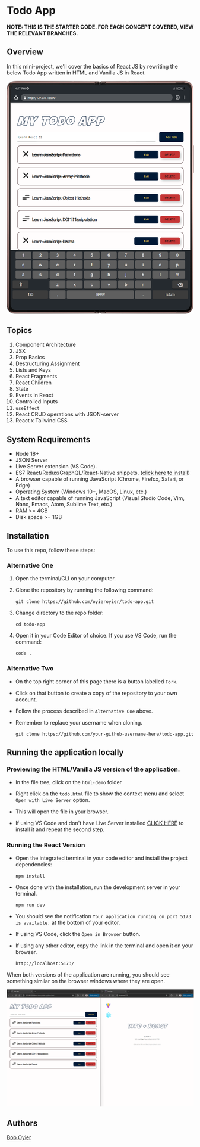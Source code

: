 # Todo App

**NOTE: THIS IS THE STARTER CODE. FOR EACH CONCEPT COVERED, VIEW THE RELEVANT BRANCHES.**

## Overview

In this mini-project, we'll cover the basics of React JS by rewriting the below Todo App written in HTML and Vanilla JS in React.

![Preview of the Todo App as viewed on a Samsung Galaxy Fold 2 phone.](./public/readme-images/todo-demo.png)

## Topics

1. Component Architecture
2. JSX
3. Prop Basics
4. Destructuring Assignment
5. Lists and Keys
6. React Fragments
7. React Children
8. State
9. Events in React
10. Controlled Inputs
11. `useEffect`
12. React CRUD operations with JSON-server
13. React x Tailwind CSS

## System Requirements

- Node 18+
- JSON Server
- Live Server extension (VS Code).
- ES7 React/Redux/GraphQL/React-Native snippets. ([click here to install](https://marketplace.visualstudio.com/items?itemName=rodrigovallades.es7-react-js-snippets))
- A browser capable of running JavaScript (Chrome, Firefox, Safari, or Edge)
- Operating System (Windows 10+, MacOS, Linux, etc.)
- A text editor capable of running JavaScript (Visual Studio Code, Vim, Nano, Emacs, Atom, Sublime Text, etc.)
- RAM >= 4GB
- Disk space >= 1GB

## Installation

To use this repo, follow these steps:

### Alternative One

1.  Open the terminal/CLI on your computer.

2.  Clone the repository by running the following command:

        git clone https://github.com/oyieroyier/todo-app.git

3.  Change directory to the repo folder:

        cd todo-app

4.  Open it in your Code Editor of choice. If you use VS Code, run the command:

        code .

### Alternative Two

- On the top right corner of this page there is a button labelled `Fork`.

- Click on that button to create a copy of the repository to your own account.

- Follow the process described in `Alternative One` above.

- Remember to replace your username when cloning.

      git clone https://github.com/your-github-username-here/todo-app.git

## Running the application locally

### Previewing the HTML/Vanilla JS version of the application.

- In the file tree, click on the `html-demo` folder

- Right click on the `todo.html` file to show the context menu and select `Open with Live Server` option.

- This will open the file in your browser.

- If using VS Code and don't have Live Server installed [CLICK HERE](https://marketplace.visualstudio.com/items?itemName=ritwickdey.LiveServer) to install it and repeat the second step.

### Running the React Version

- Open the integrated terminal in your code editor and install the project dependencies:

      npm install

- Once done with the installation, run the development server in your terminal.

      npm run dev

- You should see the notification `Your application running on port 5173 is available.` at the bottom of your editor.
- If using VS Code, click the `Open in Browser` button.
- If using any other editor, copy the link in the terminal and open it on your browser.

      http://localhost:5173/

When both versions of the application are running, you should see something similar on the browser windows where they are open.

![Preview of the complete HTML/Vanilla JS version of the app and the React Vite starter Code](./public/readme-images/preview.png)

## Authors

[Bob Oyier](https://github.com/oyieroyier/)
